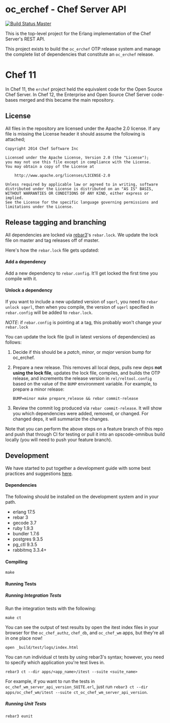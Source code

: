 oc_erchef - Chef Server API
===========================

[![Build Status Master](https://travis-ci.org/chef/oc_erchef.svg?branch=master)](https://travis-ci.org/chef/oc_erchef)

This is the top-level project for the Erlang implementation of the
Chef Server's REST API.

This project exists to build the `oc_erchef` OTP release system and
manage the complete list of dependencies that constitute an
`oc_erchef` release.

# Chef 11

In Chef 11, the `erchef` project held the equivalent code for the Open
Source Chef Server. In Chef 12, the Enterprise and Open Source Chef
Server code-bases merged and this became the main repository.

## License

All files in the repository are licensed under the Apache 2.0 license. If any
file is missing the License header it should assume the following is attached;

```
Copyright 2014 Chef Software Inc

Licensed under the Apache License, Version 2.0 (the "License");
you may not use this file except in compliance with the License.
You may obtain a copy of the License at

    http://www.apache.org/licenses/LICENSE-2.0

Unless required by applicable law or agreed to in writing, software
distributed under the License is distributed on an "AS IS" BASIS,
WITHOUT WARRANTIES OR CONDITIONS OF ANY KIND, either express or implied.
See the License for the specific language governing permissions and
limitations under the License.
```

Release tagging and branching
-----------------------------

All dependencies are locked via [rebar3](http://rebar3.org)'s `rebar.lock`.
We update the lock file on master and tag releases off of master.

Here's how the `rebar.lock` file gets updated:

#### Add a dependency

Add a new dependency to `rebar.config`. It'll get locked the first time
you compile with it.

#### Unlock a dependency

If you want to include a new updated version of `sqerl`, you need to
`rebar unlock sqerl`, then when you compile, the version of `sqerl`
specified in `rebar.config` will be added to `rebar.lock`.

*NOTE*: if `rebar.config` is pointing at a tag, this probably won't
change your `rebar.lock`

You can update the lock file (pull in latest versions of dependencies)
as follows:

1. Decide if this should be a _patch_, _minor_, or _major_ version
   bump for oc_erchef.

2. Prepare a new release. This removes all local deps, pulls new deps
   **not using the lock file**, updates the lock file, compiles, and
   builds the OTP release, and increments the release version in
   `rel/reltool.config` based on the value of the `BUMP` environment
   variable. For example, to prepare a minor release:
   ```
   BUMP=minor make prepare_release && rebar commit-release
   ```
3. Review the commit log produced via `rebar commit-release`. It will
   show you which dependencies were added, removed, or changed. For
   changed deps, it will summarize the changes.

Note that you can perform the above steps on a feature branch of this
repo and push that through CI for testing or pull it into an
opscode-omnibus build locally (you will need to push your feature
branch).

Development
-----------

We have started to put together a development guide with some best
practices and suggestions
[here](https://github.com/chef/oc_erchef/blob/master/DEVELOPMENT_GUIDE.md).

#### Dependencies

The following should be installed on the development system and in your path.

+ erlang   17.5
+ rebar    3
+ gecode   3.7
+ ruby     1.9.3
+ bundler  1.7.6
+ postgres 9.3.5
+ pg_ctl   9.3.5
+ rabbitmq 3.3.4+

#### Compiling

```
make
```

#### Running Tests

##### Running Integration Tests

Run the integration tests with the following:

`make ct`

You can see the output of test results by open the itest index files
in your browser for the `oc_chef_authz`, `chef_db`, and `oc_chef_wm`
apps, but they're all in one place now!

`open _build/test/logs/index.html`

You can run individual ct tests by using rebar3's syntax; however, you
need to specify which application you're test lives in.

`rebar3 ct --dir apps/<app_name>/itest --suite <suite_name>`

For example, if you want to run the tests in
`oc_chef_wm_server_api_version_SUITE.erl`, just run `rebar3 ct --dir
apps/oc_chef_wm/itest --suite ct_oc_chef_wm_server_api_version`.

##### Running Unit Tests

`rebar3 eunit`
